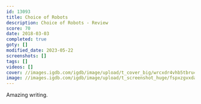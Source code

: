 ```yaml
---
id: 13093
title: Choice of Robots
description: Choice of Robots - Review
score: 70
date: 2018-03-03
completed: true
goty: []
modified_date: 2023-05-22
screenshots: []
tags: []
videos: []
cover: //images.igdb.com/igdb/image/upload/t_cover_big/wrcxdr4vhb5tbru4hax7.jpg
image: //images.igdb.com/igdb/image/upload/t_screenshot_huge/fspxzgvxdadhkyz8uih5.jpg
---
```

Amazing writing.